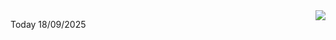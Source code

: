<img align="right" src="https://media.giphy.com/media/M9gbBd9nbDrOTu1Mqx/giphy.gif">


Today 18/09/2025
